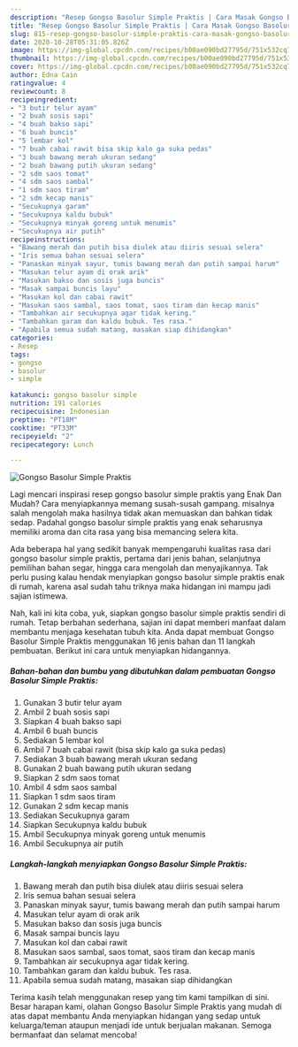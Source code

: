 ```yaml
---
description: "Resep Gongso Basolur Simple Praktis | Cara Masak Gongso Basolur Simple Praktis Yang Menggugah Selera"
title: "Resep Gongso Basolur Simple Praktis | Cara Masak Gongso Basolur Simple Praktis Yang Menggugah Selera"
slug: 815-resep-gongso-basolur-simple-praktis-cara-masak-gongso-basolur-simple-praktis-yang-menggugah-selera
date: 2020-10-28T05:31:05.826Z
image: https://img-global.cpcdn.com/recipes/b00ae090bd27795d/751x532cq70/gongso-basolur-simple-praktis-foto-resep-utama.jpg
thumbnail: https://img-global.cpcdn.com/recipes/b00ae090bd27795d/751x532cq70/gongso-basolur-simple-praktis-foto-resep-utama.jpg
cover: https://img-global.cpcdn.com/recipes/b00ae090bd27795d/751x532cq70/gongso-basolur-simple-praktis-foto-resep-utama.jpg
author: Edna Cain
ratingvalue: 4
reviewcount: 8
recipeingredient:
- "3 butir telur ayam"
- "2 buah sosis sapi"
- "4 buah bakso sapi"
- "6 buah buncis"
- "5 lembar kol"
- "7 buah cabai rawit bisa skip kalo ga suka pedas"
- "3 buah bawang merah ukuran sedang"
- "2 buah bawang putih ukuran sedang"
- "2 sdm saos tomat"
- "4 sdm saos sambal"
- "1 sdm saos tiram"
- "2 sdm kecap manis"
- "Secukupnya garam"
- "Secukupnya kaldu bubuk"
- "Secukupnya minyak goreng untuk menumis"
- "Secukupnya air putih"
recipeinstructions:
- "Bawang merah dan putih bisa diulek atau diiris sesuai selera"
- "Iris semua bahan sesuai selera"
- "Panaskan minyak sayur, tumis bawang merah dan putih sampai harum"
- "Masukan telur ayam di orak arik"
- "Masukan bakso dan sosis juga buncis"
- "Masak sampai buncis layu"
- "Masukan kol dan cabai rawit"
- "Masukan saos sambal, saos tomat, saos tiram dan kecap manis"
- "Tambahkan air secukupnya agar tidak kering."
- "Tambahkan garam dan kaldu bubuk. Tes rasa."
- "Apabila semua sudah matang, masakan siap dihidangkan"
categories:
- Resep
tags:
- gongso
- basolur
- simple

katakunci: gongso basolur simple 
nutrition: 191 calories
recipecuisine: Indonesian
preptime: "PT18M"
cooktime: "PT33M"
recipeyield: "2"
recipecategory: Lunch

---
```



![Gongso Basolur Simple Praktis](https://img-global.cpcdn.com/recipes/b00ae090bd27795d/751x532cq70/gongso-basolur-simple-praktis-foto-resep-utama.jpg)

Lagi mencari inspirasi resep gongso basolur simple praktis yang Enak Dan Mudah? Cara menyiapkannya memang susah-susah gampang. misalnya salah mengolah maka hasilnya tidak akan memuaskan dan bahkan tidak sedap. Padahal gongso basolur simple praktis yang enak seharusnya memiliki aroma dan cita rasa yang bisa memancing selera kita.

Ada beberapa hal yang sedikit banyak mempengaruhi kualitas rasa dari gongso basolur simple praktis, pertama dari jenis bahan, selanjutnya pemilihan bahan segar, hingga cara mengolah dan menyajikannya. Tak perlu pusing kalau hendak menyiapkan gongso basolur simple praktis enak di rumah, karena asal sudah tahu triknya maka hidangan ini mampu jadi sajian istimewa.




Nah, kali ini kita coba, yuk, siapkan gongso basolur simple praktis sendiri di rumah. Tetap berbahan sederhana, sajian ini dapat memberi manfaat dalam membantu menjaga kesehatan tubuh kita. Anda dapat membuat Gongso Basolur Simple Praktis menggunakan 16 jenis bahan dan 11 langkah pembuatan. Berikut ini cara untuk menyiapkan hidangannya.

<!--inarticleads1-->

##### Bahan-bahan dan bumbu yang dibutuhkan dalam pembuatan Gongso Basolur Simple Praktis:

1. Gunakan 3 butir telur ayam
1. Ambil 2 buah sosis sapi
1. Siapkan 4 buah bakso sapi
1. Ambil 6 buah buncis
1. Sediakan 5 lembar kol
1. Ambil 7 buah cabai rawit (bisa skip kalo ga suka pedas)
1. Sediakan 3 buah bawang merah ukuran sedang
1. Gunakan 2 buah bawang putih ukuran sedang
1. Siapkan 2 sdm saos tomat
1. Ambil 4 sdm saos sambal
1. Siapkan 1 sdm saos tiram
1. Gunakan 2 sdm kecap manis
1. Sediakan Secukupnya garam
1. Siapkan Secukupnya kaldu bubuk
1. Ambil Secukupnya minyak goreng untuk menumis
1. Ambil Secukupnya air putih




<!--inarticleads2-->

##### Langkah-langkah menyiapkan Gongso Basolur Simple Praktis:

1. Bawang merah dan putih bisa diulek atau diiris sesuai selera
1. Iris semua bahan sesuai selera
1. Panaskan minyak sayur, tumis bawang merah dan putih sampai harum
1. Masukan telur ayam di orak arik
1. Masukan bakso dan sosis juga buncis
1. Masak sampai buncis layu
1. Masukan kol dan cabai rawit
1. Masukan saos sambal, saos tomat, saos tiram dan kecap manis
1. Tambahkan air secukupnya agar tidak kering.
1. Tambahkan garam dan kaldu bubuk. Tes rasa.
1. Apabila semua sudah matang, masakan siap dihidangkan




Terima kasih telah menggunakan resep yang tim kami tampilkan di sini. Besar harapan kami, olahan Gongso Basolur Simple Praktis yang mudah di atas dapat membantu Anda menyiapkan hidangan yang sedap untuk keluarga/teman ataupun menjadi ide untuk berjualan makanan. Semoga bermanfaat dan selamat mencoba!
